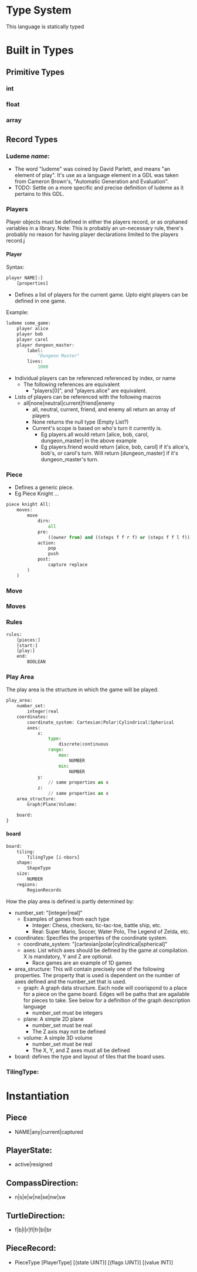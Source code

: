 # Type System
This language is statically typed

# Built in Types
## Primitive Types
### int
### float
### array

## Record Types
### Ludeme _name_:
* The word "ludeme" was coined by David Parlett, and means "an element of play".  It's use as a language element in a GDL was taken from Cameron Brown's, "Automatic Generation and Evaluation".
* TODO: Settle on a more specific and precise definition of ludeme as it pertains to this GDL.


### Players
Player objects must be defined in either the players record, or as orphaned variables in a library.
Note: This is probably an un-necessary rule, there's probably no reason for having player declarations limited to the players record.j

#### Player 
Syntax:
```python
player NAME[:]
    [properties]
```

* Defines a list of players for the current game.  Upto eight players can be defined in one game.

Example:
```python
ludeme some_game:
    player alice
    player bob
    player carol
    player dungeon_master:
        label:
            "Dungeon Master"
        lives:
            1000
```

* Individual players can be referenced referenced by index, or name
    * The following references are equivalent
        * "players[0]", and "players.alice" are equivalent.
* Lists of players can be referenced with the following macros
    * all|none|neutral|current|friend|enemy
        * all, neutral, current, friend, and enemy all return an array of players
        * None returns the null type (Empty List?)
        * Current's scope is based on who's turn it currently is.
            * Eg players.all would return [alice, bob, carol, dungeon_master] in the above example
            * Eg players.friend would return [alice, bob, carol] if it's alice's, bob's, or carol's turn.  Will return [dungeon\_master] if it's dungeon\_master's turn.

### Piece


* Defines a generic piece.
* Eg Piece Knight ...
```python
piece knight All:
    moves:
        move
            dirn: 
                all
            pre:
                ((owner from) and ((steps f f r f) or (steps f f l f)))
            action: 
                pop 
                push 
            post: 
                capture replace
        )
    )

```

### Move


### Moves

### Rules

```python
rules: 
    [pieces:]
    [start:]
    [play:]
    end:
        BOOLEAN
```

### Play Area
The play area is the structure in which the game will be played.

```python
play_area: 
    number_set: 
        integer|real
    coordinates: 
        coordinate_system: Cartesian|Polar|Cylindrical|Spherical
        axes: 
            x: 
                type: 
                    discrete|continuous
                range:
                    max: 
                        NUMBER
                    min:
                        NUMBER
            y: 
                // same properties as x
            z:    
                // same properties as x
    area_structure: 
        Graph|Plane|Volume:

    board:
}
```

#### board
```python
board: 
    tiling: 
        TilingType [i-nbors]
    shape: 
        ShapeType
    size: 
        NUMBER
    regions: 
        RegionRecords
```

How the play area is defined is partly determined by:
* number_set: "[integer|real]"
    * Examples of games from each type
        * Integer: Chess, checkers, tic-tac-toe, battle ship, etc.
        * Real: Super Mario, Soccer, Water Polo, The Legend of Zelda, etc.
* coordinates: Specifies the properties of the coordinate system.
    * coordinate_system: "[cartesian|polar|cylindrical|spherical]"
    * axes: List which axes should be defined by the game at compilation.  X is mandatory, Y and Z are optional.
        * Race games are an example of 1D games
* area\_structure: This will contain precisely one of the following properties.  The property that is used is dependent on the number of axes defined and the number\_set that is used.
    * graph: A graph data structure.  Each node will coorispond to a place for a piece on the game board.  Edges will be paths that are agailable for pieces to take.  See below for a definition of the graph description language
        * number_set must be integers
    * plane: A simple 2D plane
        * number_set must be real
        * The Z axis may not be defined
    * volume: A simple 3D volume
        * number_set must be real
        * The X, Y, and Z axes must all be defined
* board: defines the type and layout of tiles that the board uses.
### TilingType:


# Instantiation
## Piece
* NAME|any|current|captured

## PlayerState:
* active|resigned

## CompassDirection:
* n|s|e|w|ne|se|nw|sw

## TurtleDirection:
* f|b|l|r|fl|fr|bl|br
    
## PieceRecord:
* PieceType [PlayerType] [(state UINT)] [(flags UINT)] [(value INT)]
